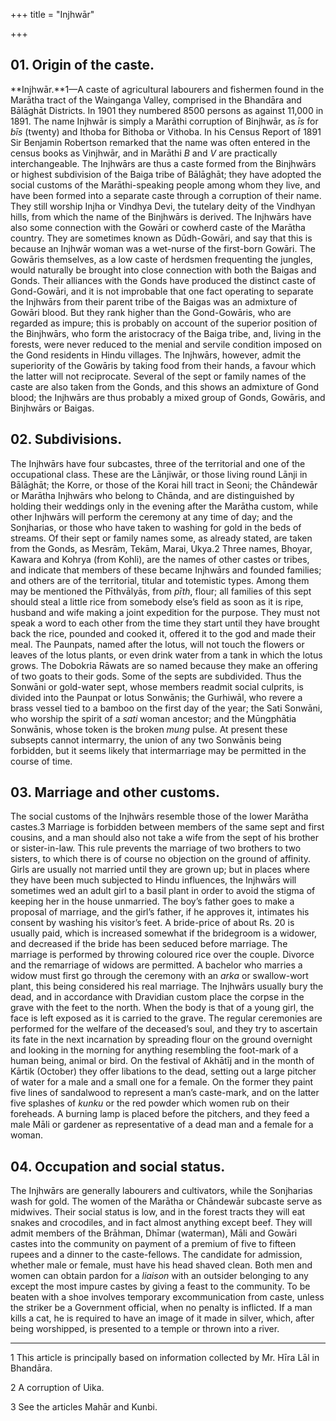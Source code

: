 +++
title = "Injhwār"

+++

## 01. Origin of the caste.

**Injhwār.**1—A caste of agricultural labourers and fishermen found in the Marātha tract of the Wainganga Valley, comprised in the Bhandāra and Bālāghāt Districts. In 1901 they numbered 8500 persons as against 11,000 in 1891. The name Injhwār is simply a Marāthi corruption of Binjhwār, as *īs* for *bīs* \(twenty\) and Ithoba for Bithoba or Vithoba. In his Census Report of 1891 Sir Benjamin Robertson remarked that the name was often entered in the census books as Vinjhwār, and in Marāthi *B* and *V* are practically interchangeable. The Injhwārs are thus a caste formed from the Binjhwārs or highest subdivision of the Baiga tribe of Bālāghāt; they have adopted the social customs of the Marāthi-speaking people among whom they live, and have been formed into a separate caste through a corruption of their name. They still worship Injha or Vindhya Devi, the tutelary deity of the Vindhyan hills, from which the name of the Binjhwārs is derived. The Injhwārs have also some connection with the Gowāri or cowherd caste of the Marātha country. They are sometimes known as Dūdh-Gowāri, and say that this is because an Injhwār woman was a wet-nurse of the first-born Gowāri. The Gowāris themselves, as a low caste of herdsmen frequenting the jungles, would naturally be brought into close connection with both the Baigas and Gonds. Their alliances with the Gonds have produced the distinct caste of Gond-Gowāri, and it is not improbable that one fact operating to separate the Injhwārs from their parent tribe of the Baigas was an admixture of Gowāri blood. But they rank higher than the Gond-Gowāris, who are regarded as impure; this is probably on account of the superior position of the Binjhwārs, who form the aristocracy of the Baiga tribe, and, living in the forests, were never reduced to the menial and servile condition imposed on the Gond residents in Hindu villages. The Injhwārs, however, admit the superiority of the Gowāris by taking food from their hands, a favour which the latter will not reciprocate. Several of the sept or family names of the caste are also taken from the Gonds, and this shows an admixture of Gond blood; the Injhwārs are thus probably a mixed group of Gonds, Gowāris, and Binjhwārs or Baigas.

## 02. Subdivisions.

The Injhwārs have four subcastes, three of the territorial and one of the occupational class. These are the Lānjiwār, or those living round Lānji in Bālāghāt; the Korre, or those of the Korai hill tract in Seoni; the Chāndewār or Marātha Injhwārs who belong to Chānda, and are distinguished by holding their weddings only in the evening after the Marātha custom, while other Injhwārs will perform the ceremony at any time of day; and the Sonjharias, or those who have taken to washing for gold in the beds of streams. Of their sept or family names some, as already stated, are taken from the Gonds, as Mesrām, Tekām, Marai, Ukya.2 Three names, Bhoyar, Kawara and Kohrya \(from Kohli\), are the names of other castes or tribes, and indicate that members of these became Injhwārs and founded families; and others are of the territorial, titular and totemistic types. Among them may be mentioned the Pīthvālyās, from *pīth*, flour; all families of this sept should steal a little rice from somebody else’s field as soon as it is ripe, husband and wife making a joint expedition for the purpose. They must not speak a word to each other from the time they start until they have brought back the rice, pounded and cooked it, offered it to the god and made their meal. The Paunpats, named after the lotus, will not touch the flowers or leaves of the lotus plants, or even drink water from a tank in which the lotus grows. The Dobokria Rāwats are so named because they make an offering of two goats to their gods. Some of the septs are subdivided. Thus the Sonwāni or gold-water sept, whose members readmit social culprits, is divided into the Paunpat or lotus Sonwānis; the Gurhiwāl, who revere a brass vessel tied to a bamboo on the first day of the year; the Sati Sonwāni, who worship the spirit of a *sati* woman ancestor; and the Mūngphātia Sonwānis, whose token is the broken *mung* pulse. At present these subsepts cannot intermarry, the union of any two Sonwānis being forbidden, but it seems likely that intermarriage may be permitted in the course of time.

## 03. Marriage and other customs.

The social customs of the Injhwārs resemble those of the lower Marātha castes.3 Marriage is forbidden between members of the same sept and first cousins, and a man should also not take a wife from the sept of his brother or sister-in-law. This rule prevents the marriage of two brothers to two sisters, to which there is of course no objection on the ground of affinity. Girls are usually not married until they are grown up; but in places where they have been much subjected to Hindu influences, the Injhwārs will sometimes wed an adult girl to a basil plant in order to avoid the stigma of keeping her in the house unmarried. The boy’s father goes to make a proposal of marriage, and the girl’s father, if he approves it, intimates his consent by washing his visitor’s feet. A bride-price of about Rs. 20 is usually paid, which is increased somewhat if the bridegroom is a widower, and decreased if the bride has been seduced before marriage. The marriage is performed by throwing coloured rice over the couple. Divorce and the remarriage of widows are permitted. A bachelor who marries a widow must first go through the ceremony with an *arka* or swallow-wort plant, this being considered his real marriage. The Injhwārs usually bury the dead, and in accordance with Dravidian custom place the corpse in the grave with the feet to the north. When the body is that of a young girl, the face is left exposed as it is carried to the grave. The regular ceremonies are performed for the welfare of the deceased’s soul, and they try to ascertain its fate in the next incarnation by spreading flour on the ground overnight and looking in the morning for anything resembling the foot-mark of a human being, animal or bird. On the festival of Akhātīj and in the month of Kārtik \(October\) they offer libations to the dead, setting out a large pitcher of water for a male and a small one for a female. On the former they paint five lines of sandalwood to represent a man’s caste-mark, and on the latter five splashes of *kunku* or the red powder which women rub on their foreheads. A burning lamp is placed before the pitchers, and they feed a male Māli or gardener as representative of a dead man and a female for a woman.

## 04. Occupation and social status.

The Injhwārs are generally labourers and cultivators, while the Sonjharias wash for gold. The women of the Marātha or Chāndewār subcaste serve as midwives. Their social status is low, and in the forest tracts they will eat snakes and crocodiles, and in fact almost anything except beef. They will admit members of the Brāhman, Dhīmar \(waterman\), Māli and Gowāri castes into the community on payment of a premium of five to fifteen rupees and a dinner to the caste-fellows. The candidate for admission, whether male or female, must have his head shaved clean. Both men and women can obtain pardon for a *liaison* with an outsider belonging to any except the most impure castes by giving a feast to the community. To be beaten with a shoe involves temporary excommunication from caste, unless the striker be a Government official, when no penalty is inflicted. If a man kills a cat, he is required to have an image of it made in silver, which, after being worshipped, is presented to a temple or thrown into a river.

___________________

1 This article is principally based on information collected by Mr. Hīra Lāl in Bhandāra.

2 A corruption of Uika.

3 See the articles Mahār and Kunbi.

